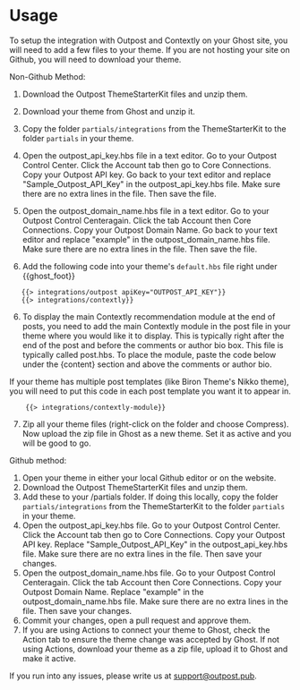 # Usage

To setup the integration with Outpost and Contextly on your Ghost site, you will need to add a few files to your theme. If you are not hosting your site on Github, you will need to download your theme.

Non-Github Method:

1. Download the Outpost ThemeStarterKit files and unzip them.

2. Download your theme from Ghost and unzip it.

3. Copy the folder `partials/integrations` from the ThemeStarterKit to the folder `partials` in your theme.

4. Open the outpost_api_key.hbs file in a text editor. Go to your <a hre="https://admin.outpost.pub">Outpost Control Center</a>. Click the Account tab then go to Core Connections. Copy your Outpost API key. Go back to your text editor and replace "Sample_Outpost_API_Key" in the outpost_api_key.hbs file. Make sure there are no extra lines in the file. Then save the file.

5. Open the outpost_domain_name.hbs file in a text editor. Go to your <a hre="https://admin.outpost.pub">Outpost Control Center</a>again. Click the tab Account then Core Connections. Copy your Outpost Domain Name. Go back to your text editor and replace "example" in the outpost_domain_name.hbs file. Make sure there are no extra lines in the file. Then save the file.

5. Add the following code into your theme's `default.hbs` file right under {{ghost_foot}}

```
   {{> integrations/outpost apiKey="OUTPOST_API_KEY"}}
   {{> integrations/contextly}}
``` 

6. To display the main Contextly recommendation module at the end of posts, you need to add the main Contextly module in the post file in your theme where you would like it to display. This is typically right after the end of the post and before the comments or author bio box. This file is typically called post.hbs. To place the module, paste the code below under the {content} section and above the comments or author bio. 

If your theme has multiple post templates (like Biron Theme's Nikko theme), you will need to put this code in each post template you want it to appear in.

```
    {{> integrations/contextly-module}}
```

7. Zip all your theme files (right-click on the folder and choose Compress). Now upload the zip file in Ghost as a new theme. Set it as active and you will be good to go.

Github method:

1. Open your theme in either your local Github editor or on the website.
2. Download the Outpost ThemeStarterKit files and unzip them.
3. Add these to your /partials folder. If doing this locally, copy the folder `partials/integrations` from the ThemeStarterKit to the folder `partials` in your theme.
4. Open the outpost_api_key.hbs file. Go to your <a hre="https://admin.outpost.pub">Outpost Control Center</a>. Click the Account tab then go to Core Connections. Copy your Outpost API key. Replace "Sample_Outpost_API_Key" in the outpost_api_key.hbs file. Make sure there are no extra lines in the file. Then save your changes.
5. Open the outpost_domain_name.hbs file. Go to your <a hre="https://admin.outpost.pub">Outpost Control Center</a>again. Click the tab Account then Core Connections. Copy your Outpost Domain Name. Replace "example" in the outpost_domain_name.hbs file. Make sure there are no extra lines in the file. Then save your changes.
6. Commit your changes, open a pull request and approve them.
7. If you are using Actions to connect your theme to Ghost, check the Action tab to ensure the theme change was accepted by Ghost. If not using Actions, download your theme as a zip file, upload it to Ghost and make it active.


If you run into any issues, please write us at support@outpost.pub.

